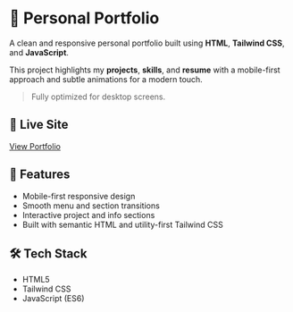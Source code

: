 # 📁 Personal Portfolio

A clean and responsive personal portfolio built using **HTML**, **Tailwind CSS**, and **JavaScript**.

This project highlights my **projects**, **skills**, and **resume** with a mobile-first approach and subtle animations for a modern touch.

> Fully optimized for desktop screens.

## 🔗 Live Site

[View Portfolio](https://asad-hussaindev.vercel.app/)

## 🚀 Features

- Mobile-first responsive design  
- Smooth menu and section transitions  
- Interactive project and info sections  
- Built with semantic HTML and utility-first Tailwind CSS  

## 🛠️ Tech Stack

- HTML5  
- Tailwind CSS  
- JavaScript (ES6)

